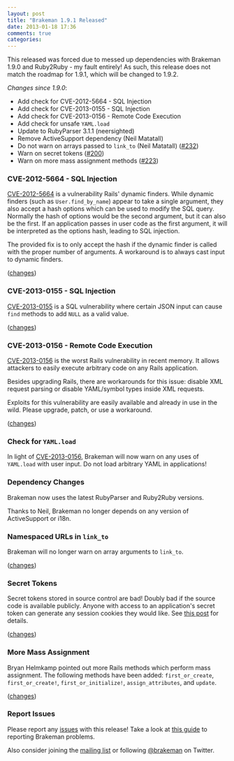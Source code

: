 ```yaml
---
layout: post
title: "Brakeman 1.9.1 Released"
date: 2013-01-18 17:36
comments: true
categories: 
---
```


This released was forced due to messed up dependencies with Brakeman 1.9.0 and Ruby2Ruby - my fault entirely! As such, this release does not match the roadmap for 1.9.1, which will be changed to 1.9.2.

_Changes since 1.9.0_:

 * Add check for CVE-2012-5664 - SQL Injection
 * Add check for CVE-2013-0155 - SQL Injection
 * Add check for CVE-2013-0156 - Remote Code Execution
 * Add check for unsafe `YAML.load`
 * Update to RubyParser 3.1.1 (neersighted)
 * Remove ActiveSupport dependency (Neil Matatall)
 * Do not warn on arrays passed to `link_to` (Neil Matatall) ([#232](https://github.com/presidentbeef/brakeman/issues/232))
 * Warn on secret tokens ([#200](https://github.com/presidentbeef/brakeman/issues/200))
 * Warn on more mass assignment methods ([#223](https://github.com/presidentbeef/brakeman/issues/223))

### CVE-2012-5664 - SQL Injection

[CVE-2012-5664](https://groups.google.com/d/topic/rubyonrails-security/DCNTNp_qjFM/discussion) is a vulnerability Rails' dynamic finders. While dynamic finders (such as `User.find_by_name`) appear to take a single argument, they also accept a hash options which can be used to modify the SQL query. Normally the hash of options would be the second argument, but it can also be the first. If an application passes in user code as the first argument, it will be interpreted as the options hash, leading to SQL injection.

The provided fix is to only accept the hash if the dynamic finder is called with the proper number of arguments. A workaround is to always cast input to dynamic finders.

([changes](https://github.com/presidentbeef/brakeman/pull/228))

### CVE-2013-0155 - SQL Injection

[CVE-2013-0155](https://groups.google.com/d/topic/rubyonrails-security/c7jT-EeN9eI/discussion) is a SQL vulnerability where certain JSON input can cause `find` methods to add `NULL` as a valid value.

([changes](https://github.com/presidentbeef/brakeman/pull/239))

### CVE-2013-0156 - Remote Code Execution

[CVE-2013-0156](https://groups.google.com/d/topic/rubyonrails-security/61bkgvnSGTQ/discussion) is the worst Rails vulnerability in recent memory. It allows attackers to easily execute arbitrary code on any Rails application.

Besides upgrading Rails, there are workarounds for this issue: disable XML request parsing or disable YAML/symbol types inside XML requests.

Exploits for this vulnerability are easily available and already in use in the wild. Please upgrade, patch, or use a workaround.

([changes](https://github.com/presidentbeef/brakeman/pull/239))

### Check for `YAML.load`

In light of [CVE-2013-0156](https://groups.google.com/d/topic/rubyonrails-security/61bkgvnSGTQ/discussion), Brakeman will now warn on any uses of `YAML.load` with user input. Do not load arbitrary YAML in applications!

### Dependency Changes 

Brakeman now uses the latest RubyParser and Ruby2Ruby versions.

Thanks to Neil, Brakeman no longer depends on any version of ActiveSupport or i18n.

### Namespaced URLs in `link_to`

Brakeman will no longer warn on array arguments to `link_to`.

([changes](https://github.com/presidentbeef/brakeman/pull/233))

### Secret Tokens

Secret tokens stored in source control are bad! Doubly bad if the source code is available publicly. Anyone with access to an application's secret token can generate any session cookies they would like. See [this post](http://phenoelit.org/blog/archives/2012/12/21/let_me_github_that_for_you/index.html) for details.

([changes](https://github.com/presidentbeef/brakeman/pull/227))

### More Mass Assignment

Bryan Helmkamp pointed out more Rails methods which perform mass assignment. The following methods have been added: `first_or_create`, `first_or_create!`, `first_or_initialize!`, `assign_attributes`, and `update`.

([changes](https://github.com/presidentbeef/brakeman/pull/234))

### Report Issues

Please report any [issues](https://github.com/presidentbeef/brakeman/issues) with this release! Take a look at [this guide](https://github.com/presidentbeef/brakeman/wiki/How-to-Report-a-Brakeman-Issue) to reporting Brakeman problems.

Also consider joining the [mailing list](http://brakemanscanner.org/contact/) or following [@brakeman](https://twitter.com/brakeman) on Twitter.
